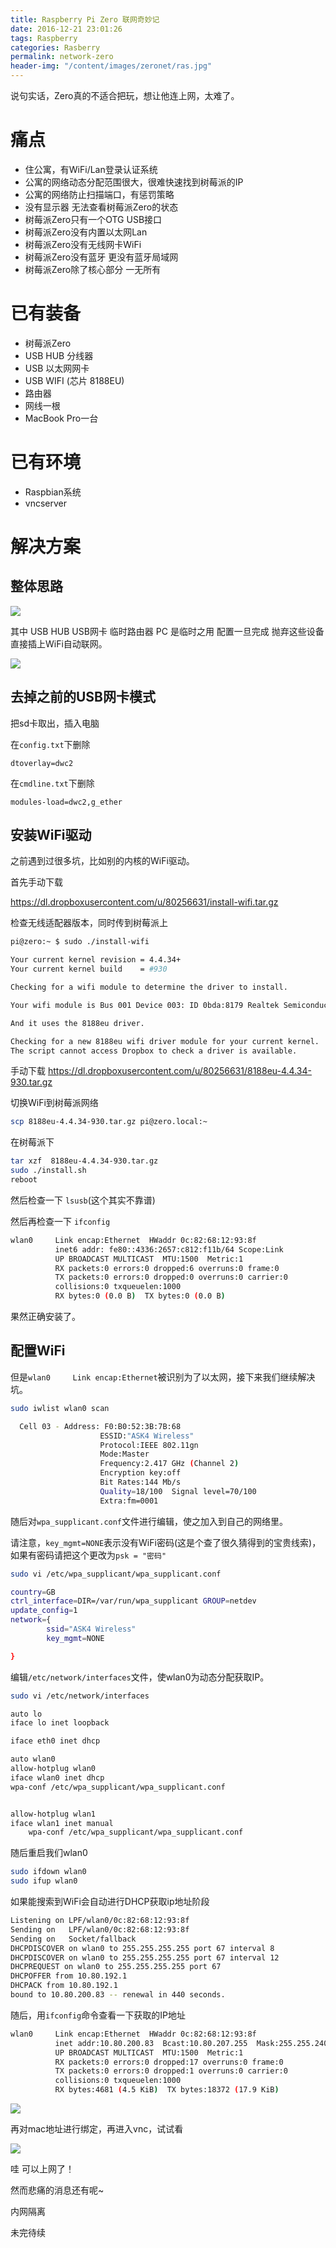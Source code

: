 ```yaml
---
title: Raspberry Pi Zero 联网奇妙记
date: 2016-12-21 23:01:26
tags: Raspberry
categories: Rasberry
permalink: network-zero
header-img: "/content/images/zeronet/ras.jpg"
---
```


说句实话，Zero真的不适合把玩，想让他连上网，太难了。

# 痛点
- 住公寓，有WiFi/Lan登录认证系统
- 公寓的网络动态分配范围很大，很难快速找到树莓派的IP
- 公寓的网络防止扫描端口，有惩罚策略
- 没有显示器 无法查看树莓派Zero的状态
- 树莓派Zero只有一个OTG USB接口
- 树莓派Zero没有内置以太网Lan
- 树莓派Zero没有无线网卡WiFi
- 树莓派Zero没有蓝牙 更没有蓝牙局域网
- 树莓派Zero除了核心部分 一无所有

# 已有装备
- 树莓派Zero
- USB HUB 分线器
- USB 以太网网卡
- USB WIFI (芯片 8188EU)
- 路由器
- 网线一根
- MacBook Pro一台

# 已有环境
- Raspbian系统
- vncserver

# 解决方案
## 整体思路

![](/content/images/zeronet/0.png)

其中 USB HUB USB网卡 临时路由器 PC 是临时之用 配置一旦完成 抛弃这些设备直接插上WiFi自动联网。

![](/content/images/zeronet/1.jpg)

## 去掉之前的USB网卡模式
把sd卡取出，插入电脑

在``config.txt``下删除
```
dtoverlay=dwc2
```
在``cmdline.txt``下删除
```
modules-load=dwc2,g_ether
```

## 安装WiFi驱动

之前遇到过很多坑，比如别的内核的WiFi驱动。

首先手动下载

https://dl.dropboxusercontent.com/u/80256631/install-wifi.tar.gz

检查无线适配器版本，同时传到树莓派上

```bash
pi@zero:~ $ sudo ./install-wifi

Your current kernel revision = 4.4.34+
Your current kernel build    = #930

Checking for a wifi module to determine the driver to install.

Your wifi module is Bus 001 Device 003: ID 0bda:8179 Realtek Semiconductor Corp.

And it uses the 8188eu driver.

Checking for a new 8188eu wifi driver module for your current kernel.
The script cannot access Dropbox to check a driver is available.
```
手动下载
https://dl.dropboxusercontent.com/u/80256631/8188eu-4.4.34-930.tar.gz

切换WiFi到树莓派网络
```bash
scp 8188eu-4.4.34-930.tar.gz pi@zero.local:~
```
在树莓派下
```bash
tar xzf  8188eu-4.4.34-930.tar.gz
sudo ./install.sh
reboot
```
然后检查一下 ``lsusb``(这个其实不靠谱) 

然后再检查一下 ``ifconfig``

```bash
wlan0     Link encap:Ethernet  HWaddr 0c:82:68:12:93:8f
          inet6 addr: fe80::4336:2657:c812:f11b/64 Scope:Link
          UP BROADCAST MULTICAST  MTU:1500  Metric:1
          RX packets:0 errors:0 dropped:6 overruns:0 frame:0
          TX packets:0 errors:0 dropped:0 overruns:0 carrier:0
          collisions:0 txqueuelen:1000
          RX bytes:0 (0.0 B)  TX bytes:0 (0.0 B)
```
果然正确安装了。

## 配置WiFi

但是``wlan0     Link encap:Ethernet``被识别为了以太网，接下来我们继续解决坑。
```bash
sudo iwlist wlan0 scan
```

```bash
  Cell 03 - Address: F0:B0:52:3B:7B:68
                    ESSID:"ASK4 Wireless"
                    Protocol:IEEE 802.11gn
                    Mode:Master
                    Frequency:2.417 GHz (Channel 2)
                    Encryption key:off
                    Bit Rates:144 Mb/s
                    Quality=18/100  Signal level=70/100
                    Extra:fm=0001
```
随后对``wpa_supplicant.conf``文件进行编辑，使之加入到自己的网络里。

请注意，``key_mgmt=NONE``表示没有WiFi密码(这是个查了很久猜得到的宝贵线索)，如果有密码请把这个更改为``psk = "密码" ``

```bash
sudo vi /etc/wpa_supplicant/wpa_supplicant.conf
```

```bash
country=GB
ctrl_interface=DIR=/var/run/wpa_supplicant GROUP=netdev
update_config=1
network={
        ssid="ASK4 Wireless"
        key_mgmt=NONE

}
```
编辑``/etc/network/interfaces``文件，使wlan0为动态分配获取IP。

```bash
sudo vi /etc/network/interfaces
```
```bash
auto lo
iface lo inet loopback

iface eth0 inet dhcp

auto wlan0
allow-hotplug wlan0
iface wlan0 inet dhcp
wpa-conf /etc/wpa_supplicant/wpa_supplicant.conf


allow-hotplug wlan1
iface wlan1 inet manual
    wpa-conf /etc/wpa_supplicant/wpa_supplicant.conf
```

随后重启我们wlan0

```bash
sudo ifdown wlan0
sudo ifup wlan0
```

如果能搜索到WiFi会自动进行DHCP获取ip地址阶段

```bash
Listening on LPF/wlan0/0c:82:68:12:93:8f
Sending on   LPF/wlan0/0c:82:68:12:93:8f
Sending on   Socket/fallback
DHCPDISCOVER on wlan0 to 255.255.255.255 port 67 interval 8
DHCPDISCOVER on wlan0 to 255.255.255.255 port 67 interval 12
DHCPREQUEST on wlan0 to 255.255.255.255 port 67
DHCPOFFER from 10.80.192.1
DHCPACK from 10.80.192.1
bound to 10.80.200.83 -- renewal in 440 seconds.
```
随后，用``ifconfig``命令查看一下获取的IP地址

```bash
wlan0     Link encap:Ethernet  HWaddr 0c:82:68:12:93:8f
          inet addr:10.80.200.83  Bcast:10.80.207.255  Mask:255.255.240.0
          UP BROADCAST MULTICAST  MTU:1500  Metric:1
          RX packets:0 errors:0 dropped:17 overruns:0 frame:0
          TX packets:0 errors:0 dropped:1 overruns:0 carrier:0
          collisions:0 txqueuelen:1000
          RX bytes:4681 (4.5 KiB)  TX bytes:18372 (17.9 KiB)
```

![](/content/images/zeronet/3.png)

再对mac地址进行绑定，再进入vnc，试试看

![](/content/images/zeronet/4.jpg)

哇 可以上网了！

然而悲痛的消息还有呢~

内网隔离

未完待续

